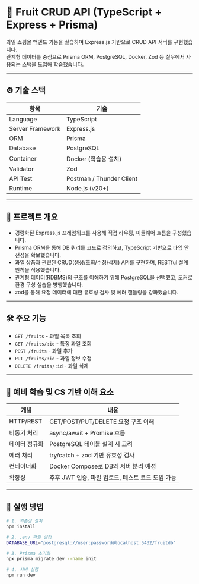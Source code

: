 # 🍎 Fruit CRUD API (TypeScript + Express + Prisma)

과일 쇼핑몰 백엔드 기능을 실습하며 Express.js 기반으로 CRUD API 서버를 구현했습니다.  
관계형 데이터를 중심으로 Prisma ORM, PostgreSQL, Docker, Zod 등 실무에서 사용되는 스택을 도입해 학습했습니다.

---

## ⚙️ 기술 스택

| 항목 | 기술 |
|------|------|
| Language | TypeScript |
| Server Framework | Express.js |
| ORM | Prisma |
| Database | PostgreSQL |
| Container | Docker (학습용 설치) |
| Validator | Zod |
| API Test | Postman / Thunder Client |
| Runtime | Node.js (v20+) |

---

## 📌 프로젝트 개요

- 경량화된 Express.js 프레임워크를 사용해 직접 라우팅, 미들웨어 흐름을 구성했습니다.
- Prisma ORM을 통해 DB 쿼리를 코드로 정의하고, TypeScript 기반으로 타입 안전성을 확보했습니다.
- 과일 상품과 관련된 CRUD(생성/조회/수정/삭제) API를 구현하며, RESTful 설계 원칙을 적용했습니다.
- 관계형 데이터(RDBMS)의 구조를 이해하기 위해 PostgreSQL을 선택했고, 도커로 환경 구성 실습을 병행했습니다.
- zod를 통해 요청 데이터에 대한 유효성 검사 및 에러 핸들링을 강화했습니다.

---

## 🛠 주요 기능

- `GET /fruits` - 과일 목록 조회
- `GET /fruits/:id` - 특정 과일 조회
- `POST /fruits` - 과일 추가
- `PUT /fruits/:id` - 과일 정보 수정
- `DELETE /fruits/:id` - 과일 삭제

---

## 🔐 예비 학습 및 CS 기반 이해 요소

| 개념 | 내용 |
|------|------|
| HTTP/REST | GET/POST/PUT/DELETE 요청 구조 이해 |
| 비동기 처리 | async/await + Promise 흐름 |
| 데이터 정규화 | PostgreSQL 테이블 설계 시 고려 |
| 에러 처리 | try/catch + zod 기반 유효성 검사 |
| 컨테이너화 | Docker Compose로 DB와 서버 분리 예정 |
| 확장성 | 추후 JWT 인증, 파일 업로드, 테스트 코드 도입 가능 |

---

## 🚀 실행 방법

```bash
# 1. 의존성 설치
npm install

# 2. .env 파일 설정
DATABASE_URL="postgresql://user:password@localhost:5432/fruitdb"

# 3. Prisma 초기화
npx prisma migrate dev --name init

# 4. 서버 실행
npm run dev
